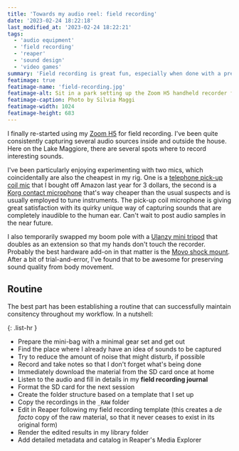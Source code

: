 ```yaml
---
title: 'Towards my audio reel: field recording'
date: '2023-02-24 18:22:18'
last_modified_at: '2023-02-24 18:22:21'
tags:
  - 'audio equipment'
  - 'field recording'
  - 'reaper'
  - 'sound design'
  - 'video games'
summary: 'Field recording is great fun, especially when done with a precise plan.'
featimage: true
featimage-name: 'field-recording.jpg'
featimage-alt: Sit in a park setting up the Zoom H5 handheld recorder for a session of field recording. Photo by Silvia Maggi
featimage-caption: Photo by Silvia Maggi
featimage-width: 1024
featimage-height: 683
---
```

I finally re-started using my [Zoom H5](/uses/) for field recording. I've been quite consistently capturing several audio sources inside and outside the house. Here on the Lake Maggiore, there are several spots where to record interesting sounds. 

I've been particularly enjoying experimenting with two mics, which coincidentally are also the cheapest in my rig. One is a [telephone pick-up coil mic](https://www.amazon.com/Telephone-Microphone-Suction-Cup-Pickup/dp/B0034I75IK) that I bought off Amazon last year for 3 dollars, the second is a [Korg contact microphone](https://www.korg.com/us/products/tuners/cm_300/) that's way cheaper than the usual suspects and is usually employed to tune instruments. The pick-up coil microphone is giving great satisfaction with its quirky unique way of capturing sounds that are completely inaudible to the human ear. Can't wait to post audio samples in the near future.

I also temporarily swapped my boom pole with a [Ulanzy mini tripod](https://www.ulanzi.com/products/extensible-tripod-mt08?_pos=1&_sid=355878268&_ss=r) that doubles as an extension so that my hands don't touch the recorder. Probably the best hardware add-on in that matter is the [Movo shock mount](https://www.movophoto.com/collections/shockmounts/products/movo-smm5-v2-dual-suspension-mount-for-digital-recorders). After a bit of trial-and-error, I've found that to be awesome for preserving sound quality from body movement.

## Routine

The best part has been establishing a routine that can successfully maintain consitency throughout my workflow. In a nutshell:

{: .list-hr }
- Prepare the mini-bag with a minimal gear set and get out
- Find the place where I already have an idea of sounds to be captured
- Try to reduce the amount of noise that might disturb, if possible
- Record and take notes so that I don't forget what's being done
- Immediately download the material from the SD card once at home
- Listen to the audio and fill in details in my **field recording journal**
- Format the SD card for the next session
- Create the folder structure based on a template that I set up
- Copy the recordings in the `_RAW` folder
- Edit in Reaper following my field recording template (this creates a _de facto_ copy of the raw material, so that it never ceases to exist in its original form)
- Render the edited results in my library folder
- Add detailed metadata and catalog in Reaper's Media Explorer